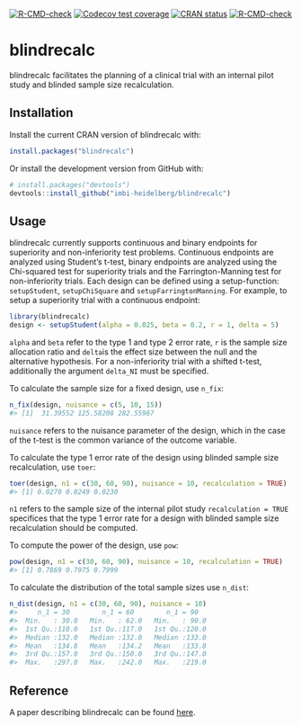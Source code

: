 
<!-- README.md is generated from README.Rmd. Please edit that file -->
<!-- badges: start -->

[![R-CMD-check](https://github.com/imbi-heidelberg/blindrecalc/workflows/R-CMD-check/badge.svg)](https://github.com/imbi-heidelberg/blindrecalc/actions)
[![Codecov test
coverage](https://codecov.io/gh/imbi-heidelberg/blindrecalc/branch/master/graph/badge.svg)](https://app.codecov.io/gh/imbi-heidelberg/blindrecalc?branch=master)
[![CRAN
status](https://www.r-pkg.org/badges/version/blindrecalc)](https://cran.r-project.org/package=blindrecalc)
[![R-CMD-check](https://github.com/imbi-heidelberg/blindrecalc/actions/workflows/R-CMD-check.yaml/badge.svg)](https://github.com/imbi-heidelberg/blindrecalc/actions/workflows/R-CMD-check.yaml)
<!-- badges: end -->

# blindrecalc

blindrecalc facilitates the planning of a clinical trial with an
internal pilot study and blinded sample size recalculation.

## Installation

Install the current CRAN version of blindrecalc with:

``` r
install.packages("blindrecalc")
```

Or install the development version from GitHub with:

``` r
# install.packages("devtools")
devtools::install_github("imbi-heidelberg/blindrecalc")
```

## Usage

blindrecalc currently supports continuous and binary endpoints for
superiority and non-inferiority test problems. Continuous endpoints are
analyzed using Student’s t-test, binary endpoints are analyzed using the
Chi-squared test for superiority trials and the Farrington-Manning test
for non-inferiority trials. Each design can be defined using a
setup-function: `setupStudent`, `setupChiSquare` and
`setupFarringtonManning`. For example, to setup a superiority trial with
a continuous endpoint:

``` r
library(blindrecalc)
design <- setupStudent(alpha = 0.025, beta = 0.2, r = 1, delta = 5)
```

`alpha` and `beta` refer to the type 1 and type 2 error rate, `r` is the
sample size allocation ratio and `delta`is the effect size between the
null and the alternative hypothesis. For a non-inferiority trial with a
shifted t-test, additionally the argument `delta_NI` must be specified.

To calculate the sample size for a fixed design, use `n_fix`:

``` r
n_fix(design, nuisance = c(5, 10, 15))
#> [1]  31.39552 125.58208 282.55967
```

`nuisance` refers to the nuisance parameter of the design, which in the
case of the t-test is the common variance of the outcome variable.

To calculate the type 1 error rate of the design using blinded sample
size recalculation, use `toer`:

``` r
toer(design, n1 = c(30, 60, 90), nuisance = 10, recalculation = TRUE)
#> [1] 0.0270 0.0249 0.0230
```

`n1` refers to the sample size of the internal pilot study
`recalculation = TRUE` specifices that the type 1 error rate for a
design with blinded sample size recalculation should be computed.

To compute the power of the design, use `pow`:

``` r
pow(design, n1 = c(30, 60, 90), nuisance = 10, recalculation = TRUE)
#> [1] 0.7869 0.7975 0.7999
```

To calculate the distribution of the total sample sizes use `n_dist`:

``` r
n_dist(design, n1 = c(30, 60, 90), nuisance = 10)
#>     n_1 = 30        n_1 = 60        n_1 = 90    
#>  Min.   : 30.0   Min.   : 62.0   Min.   : 90.0  
#>  1st Qu.:110.0   1st Qu.:117.0   1st Qu.:120.0  
#>  Median :132.0   Median :132.0   Median :133.0  
#>  Mean   :134.8   Mean   :134.2   Mean   :133.8  
#>  3rd Qu.:157.0   3rd Qu.:150.0   3rd Qu.:147.0  
#>  Max.   :297.0   Max.   :242.0   Max.   :219.0
```

## Reference

A paper describing blindrecalc can be found
[here](https://journal.r-project.org/articles/RJ-2022-001/).
